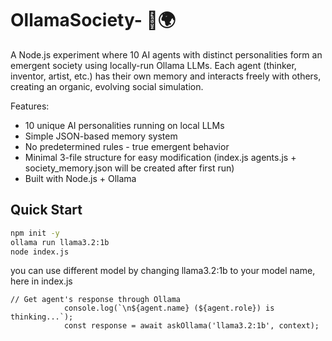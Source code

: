 # OllamaSociety- 🤖🌍

A Node.js experiment where 10 AI agents with distinct personalities form an emergent society using locally-run Ollama LLMs. Each agent (thinker, inventor, artist, etc.) has their own memory and interacts freely with others, creating an organic, evolving social simulation.

Features:
- 10 unique AI personalities running on local LLMs
- Simple JSON-based memory system
- No predetermined rules - true emergent behavior
- Minimal 3-file structure for easy modification
(index.js agents.js + society_memory.json will be created after first run)
- Built with Node.js + Ollama

## Quick Start
```bash
npm init -y
ollama run llama3.2:1b
node index.js
```

you can use different model by changing llama3.2:1b to your model name, here in index.js

```
// Get agent's response through Ollama
            console.log(`\n${agent.name} (${agent.role}) is thinking...`);
            const response = await askOllama('llama3.2:1b', context);
```
           
